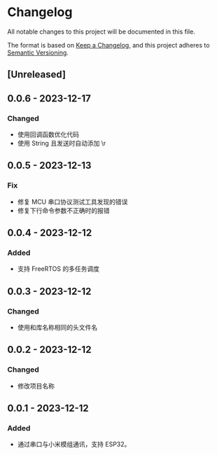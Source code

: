 # Changelog

All notable changes to this project will be documented in this file.

The format is based on [Keep a Changelog](https://keepachangelog.com/zh-CN/1.0.0/),
and this project adheres to [Semantic Versioning](https://semver.org/lang/zh-CN/spec/v2.0.0.html).

## [Unreleased]

## 0.0.6 - 2023-12-17

### Changed

- 使用回调函数优化代码
- 使用 String 且发送时自动添加 \r

## 0.0.5 - 2023-12-13

### Fix

- 修复 MCU 串口协议测试工具发现的错误
- 修复下行命令参数不正确时的报错

## 0.0.4 - 2023-12-12

### Added

- 支持 FreeRTOS 的多任务调度

## 0.0.3 - 2023-12-12

### Changed

- 使用和库名称相同的头文件名

## 0.0.2 - 2023-12-12

### Changed

- 修改项目名称

## 0.0.1 - 2023-12-12

### Added

- 通过串口与小米模组通讯，支持 ESP32。
